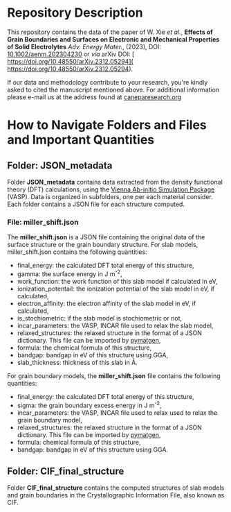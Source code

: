 # Repository Description
This repository contains the data of the paper of W. Xie *et al.*, **Effects of Grain Boundaries and Surfaces on Electronic and Mechanical Properties of Solid Electrolytes** *Adv. Energy Mater.*,  (2023), DOI: [10.1002/aenm.202304230](https://doi.org/10.1002/aenm.202304230) or *via* arXiv DOI: [
https://doi.org/10.48550/arXiv.2312.05294](
https://doi.org/10.48550/arXiv.2312.05294).

If our data and methodology contribute to your research, you're kindly asked to cited the manuscript mentioned above.
For additional information please e-mail us at the address found at [caneparesearch.org](https://caneparesearch.org)

# How to Navigate Folders and Files and Important Quantities

## Folder: JSON_metadata

Folder **JSON_metadata** contains data extracted from the density functional theory (DFT) calculations, using the [Vienna Ab-initio Simulation Package](https://vasp.at) (VASP). Data is organized in subfolders, one per each material consider. Each folder contains a JSON file for each structure computed.

### File: miller_shift.json
The **miller_shift.json** is a JSON file containing the original data of the surface structure or the grain boundary structure.
For slab models, miller_shift.json contains the following quantities:
- final_energy: the calculated DFT total energy of this structure,
- gamma: the surface energy in J m<sup>-2</sup>,
- work_function: the work function of this slab model if calculated in eV,
- ionization_potentail: the ionization potential of the slab model in eV, if calculated,
- electron_affinity: the electron affinity of the slab model in eV, if calculated,
- is_stochiometric: if the slab model is stochiometric or not,
- incar_parameters: the VASP, INCAR file used to relax the slab model,
- relaxed_structures: the relaxed structure in the format of a JSON dictionary. This file can be imported by [pymatgen](https://pymatgen.org), 
- formula: the chemical formula of this structure,
- bandgap: bandgap in eV of this structure using GGA,
- slab_thickness: thickness of this slab in &Aring;.

For grain boundary models, the **miller_shift.json** file contains the following quantities:
- final_energy: the calculated DFT total energy of this structure,
- sigma: the grain boundary excess energy in J m<sup>-2</sup>,
- incar_parameters: the VASP, INCAR file used to relax used to relax the grain boundary model,
- relaxed_structures: the relaxed structure in the format of a JSON dictionary. This file can be imported by [pymatgen](https://pymatgen.org),  
- formula: chemical formula of this structure,
- bandgap: bandgap in eV of this structure using GGA.

## Folder: CIF_final_structure

Folder **CIF_final_structure** contains the computed structures of slab models and grain boundaries in the Crystallographic Information File, also known as CIF.


